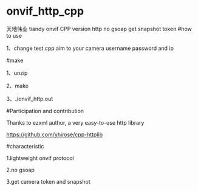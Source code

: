 # onvif_http_cpp
天地伟业 tiandy onvif CPP version http no gsoap get snapshot token
#how to use

1、change test.cpp aim to  your camera username password and ip


#make

1、unzip

2、make

3、./onvif_http.out

#Participation and contribution

Thanks to ezxml author, a very easy-to-use http library

https://github.com/yhirose/cpp-httplib

#characteristic

1.lightweight onvif protocol

2.no gsoap

3.get camera token and snapshot
